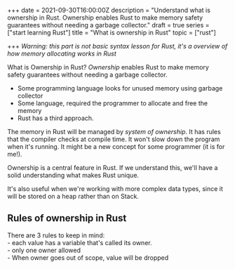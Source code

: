 +++
date = 2021-09-30T16:00:00Z
description = "Understand what is ownership in Rust. Ownership enables Rust to make memory safety guarantees without needing a garbage collector."
draft = true
series = ["start learning Rust"]
title = "What is ownership in Rust"
topic = ["rust"]

+++
_Warning: this part is not basic syntax lesson for Rust, it's a overview of how memory allocating works in Rust_

What is Ownership in Rust? _Ownership_ enables Rust to make memory safety guarantees without needing a garbage collector.

* Some programming language looks for unused memory using garbage collector
* Some language, required the programmer to allocate and free the memory
* Rust has a third approach.

The memory in Rust will be managed by _system of ownership_. It has rules that the compiler checks at compile time. It won't slow down the program when it's running. It might be a new concept for some programmer (it is for me!).

Ownership is a central feature in Rust. If we understand this, we'll have a solid understanding what makes Rust unique.

It's also useful when we're working with more complex data types, since it will be stored on a heap rather than on Stack.

## Rules of ownership in Rust

There are 3 rules to keep in mind:  
\- each value has a variable that's called its owner.  
\- only one owner allowed  
\- When owner goes out of scope, value will be dropped